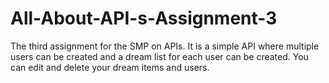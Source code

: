 # All-About-API-s-Assignment-3
The third assignment for the SMP on APIs. It is a simple API where multiple users can be created and a dream list for each user can be created. You can edit and delete your dream items and users.
